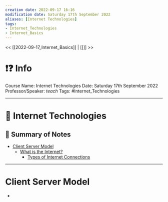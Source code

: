 ```yaml
---
creation date: 2022-09-17 16:16
modification date: Saturday 17th September 2022
aliases: [Internet Technologies] 
tags: 
- Internet_Technologies
- Internet_Basics
---
```


<< [[2022-09-17_Internet_Basics]] | [[]] >>

# ❗❓ Info
Course Name: Internet Technologies
Date: Saturday 17th September 2022
Professor/Speaker: *teach*
Tags: #Internet_Technologies 

---
# 📑 Internet Technologies

## 📃 Summary of Notes
- [Client Server Model](#Client-Server-Model)
	- [What is the Internet?](#what-is-the-Internet?)
		- [Types of Internet Connections](#types-of-internet-connections)
---
# **Client Server Model**
- 